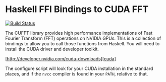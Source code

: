 Haskell FFI Bindings to CUDA FFT
================================

[![Build Status](https://travis-ci.org/robeverest/cufft.svg)](https://travis-ci.org/robeverest/cufft)

The CUFFT library provides high performance implementations of Fast Fourier
Transform (FFT) operations on NVIDIA GPUs. This is a collection of bindings to
allow you to call those functions from Haskell. You will need to install the
CUDA driver and developer toolkit.

[http://developer.nvidia.com/cuda-downloads][cuda]

The configure script will look for your CUDA installation in the standard
places, and if the `nvcc` compiler is found in your `PATH`, relative to that.

[cuda]: http://developer.nvidia.com/object/cuda.html


